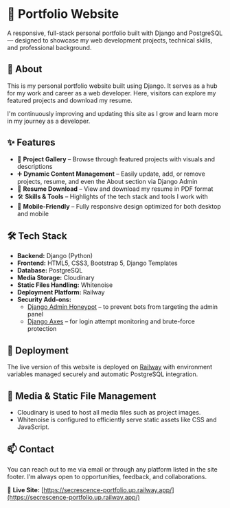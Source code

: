 # 💼 Portfolio Website

A responsive, full-stack personal portfolio built with Django and PostgreSQL — designed to showcase my web development projects, technical skills, and professional background.

## 📌 About

This is my personal portfolio website built using Django. It serves as a hub for my work and career as a web developer. Here, visitors can explore my featured projects and download my resume.

I'm continuously improving and updating this site as I grow and learn more in my journey as a developer.

## ✨ Features

- 🧩 **Project Gallery** – Browse through featured projects with visuals and descriptions  
- ➕ **Dynamic Content Management** – Easily update, add, or remove projects, resume, and even the About section via Django Admin
- 📄 **Resume Download** – View and download my resume in PDF format  
- 🛠 **Skills & Tools** – Highlights of the tech stack and tools I work with  
- 📱 **Mobile-Friendly** – Fully responsive design optimized for both desktop and mobile

## 🛠 Tech Stack

- **Backend:** Django (Python)  
- **Frontend:** HTML5, CSS3, Bootstrap 5, Django Templates  
- **Database:** PostgreSQL  
- **Media Storage:** Cloudinary  
- **Static Files Handling:** Whitenoise  
- **Deployment Platform:** Railway  
- **Security Add-ons:**  
  - [Django Admin Honeypot](https://pypi.org/project/django-admin-honeypot/) – to prevent bots from targeting the admin panel  
  - [Django Axes](https://pypi.org/project/django-axes/) – for login attempt monitoring and brute-force protection

## 🚀 Deployment

The live version of this website is deployed on [Railway](https://railway.app) with environment variables managed securely and automatic PostgreSQL integration.

## 📸 Media & Static File Management

- Cloudinary is used to host all media files such as project images.  
- Whitenoise is configured to efficiently serve static assets like CSS and JavaScript.

## 📫 Contact

You can reach out to me via email or through any platform listed in the site footer. I’m always open to opportunities, feedback, and collaborations.

🔗 **Live Site:** [https://secrescence-portfolio.up.railway.app/](https://secrescence-portfolio.up.railway.app/)
